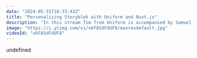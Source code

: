 ```yaml
---
date: "2024-05-31T18:33:43Z"
title: "Personalizing Storyblok with Uniform and Nuxt.js"
description: "In this stream Tim from Uniform is accompanied by Samuel and Alba to help him set up Storyblok from scratch. After that they dive into how to integrate Uniform with Storyblok as a custom field type to show off how to personalize Storyblok."
image: "https://i.ytimg.com/vi/vkFASdFdUF8/maxresdefault.jpg"
videoId: "vkFASdFdUF8"
---
```


undefined